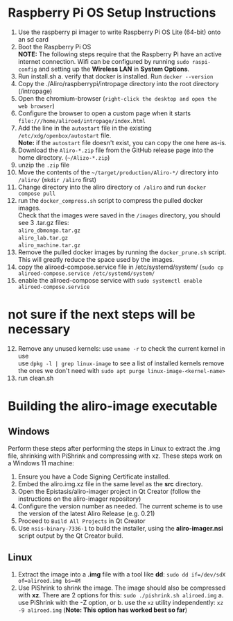 # Raspberry Pi OS Setup Instructions
1. Use the raspberry pi imager to write Raspberry Pi OS Lite (64-bit) onto an sd card
2. Boot the Raspberry Pi OS   
**NOTE:** The following steps require that the Raspberry Pi have an active internet connection.
Wifi can be configured by running `sudo raspi-config` and setting up the **Wireless LAN** in **System Options**.
3. Run install.sh
  a. verify that docker is installed. Run `docker --version`
4. Copy the ./Aliro/raspberrypi/intropage directory into the root directory (/intropage)
5. Open the chromium-browser (`right-click the desktop and open the web browser`)
6. Configure the browser to open a custom page when it starts `file:///home/aliroed/intropage/index.html`
4. Add the line in the `autostart` file in the existing `/etc/xdg/openbox/autostart` file.  
**Note:** if the `autostart` file doesn't exist, you can copy the one here as-is.
5. Download the `Aliro-*.zip` file from the GitHub release page into the home directory. (`~/Alizo-*.zip`)
6. unzip the `.zip` file
7. Move the contents of the `~/target/production/Aliro-*/` directory into `/aliro/` (`mkdir /aliro` first)
8. Change directory into the aliro directory `cd /aliro` and run `docker compose pull`  
9. run the `docker_compress.sh` script to compress the pulled docker images.  
Check that the images were saved in the `/images` directory, you should see 3 .tar.gz files:  
`aliro_dbmongo.tar.gz`  
`aliro_lab.tar.gz`  
`aliro_machine.tar.gz`  
10. Remove the pulled docker images by running the `docker_prune.sh` script. This will greatly reduce
the space used by the images.
11. copy the aliroed-compose.service file in /etc/systemd/system/ (`sudo cp aliroed-compose.service /etc/systemd/system/`
12. enable the aliroed-compose service with `sudo systemctl enable aliroed-compose.service`

# not sure if the next steps will be necessary
12. Remove any unused kernels:
use `uname -r` to check the current kernel in use  
use `dpkg -l | grep linux-image` to see a list of installed kernels
remove the ones we don't need with `sudo apt purge linux-image-<kernel-name>`
14. run clean.sh

# Building the aliro-image executable
## Windows
Perform these steps after performing the steps in Linux to extract the .img file, shrinking with PiShrink and compressing with xz.
These steps work on a Windows 11 machine:
1. Ensure you have a Code Signing Certificate installed.
2. Embed the aliro.img.xz file in the same level as the **src** directory. 
3. Open the Epistasis/aliro-imager project in Qt Creator (follow the instructions on the aliro-imager repository)
4. Configure the version number as needed. The current scheme is to use the version of the latest Aliro Release (e.g. 0.21)
5. Proceed to `Build All Projects` in Qt Creator
6. Use `nsis-binary-7336-1` to build the installer, using the **aliro-imager.nsi** script output by the Qt Creator build.
## Linux
1. Extract the image into a **.img** file with a tool like **dd**: `sudo dd if=/dev/sdX of=aliroed.img bs=4M`
2. Use PiShrink to shrink the image. The image should also be compressed with **xz**. There are 2 options for this: `sudo ./pishrink.sh aliroed.img`
    a. use PiShrink with the -Z option, or 
    b. use the `xz` utility independently: `xz -9 aliroed.img` (**Note: This option has worked best so far**)
